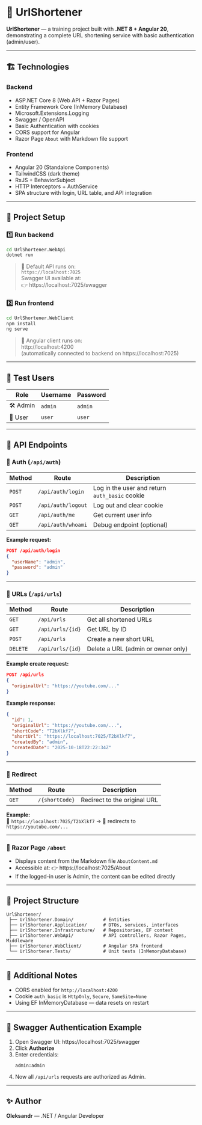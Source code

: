 # 🔗 UrlShortener

**UrlShortener** — a training project built with **.NET 8 + Angular 20**, demonstrating a complete URL shortening service with basic authentication (admin/user).

---

## 🏗️ Technologies

### Backend
- ASP.NET Core 8 (Web API + Razor Pages)
- Entity Framework Core (InMemory Database)
- Microsoft.Extensions.Logging
- Swagger / OpenAPI
- Basic Authentication with cookies
- CORS support for Angular
- Razor Page `About` with Markdown file support

### Frontend
- Angular 20 (Standalone Components)
- TailwindCSS (dark theme)
- RxJS + BehaviorSubject
- HTTP Interceptors + AuthService
- SPA structure with login, URL table, and API integration

---

## 🚀 Project Setup

### 1️⃣ Run backend
```bash
cd UrlShortener.WebApi
dotnet run
```
> 🔸 Default API runs on:  
> `https://localhost:7025`  
> Swagger UI available at:  
> 👉 https://localhost:7025/swagger

### 2️⃣ Run frontend
```bash
cd UrlShortener.WebClient
npm install
ng serve
```
> 🔹 Angular client runs on:  
> http://localhost:4200  
> (automatically connected to backend on https://localhost:7025)

---

## 🔐 Test Users

| Role | Username | Password |
|------|-----------|-----------|
| 🛠️ Admin | `admin` | `admin` |
| 👤 User | `user` | `user` |

---

## 📡 API Endpoints

### 🔑 Auth (`/api/auth`)
| Method | Route | Description |
|--------|--------|-------------|
| `POST` | `/api/auth/login` | Log in the user and return `auth_basic` cookie |
| `POST` | `/api/auth/logout` | Log out and clear cookie |
| `GET` | `/api/auth/me` | Get current user info |
| `GET` | `/api/auth/whoami` | Debug endpoint (optional) |

**Example request:**
```json
POST /api/auth/login
{
  "userName": "admin",
  "password": "admin"
}
```

---

### 🔗 URLs (`/api/urls`)
| Method | Route | Description |
|--------|--------|-------------|
| `GET` | `/api/urls` | Get all shortened URLs |
| `GET` | `/api/urls/{id}` | Get URL by ID |
| `POST` | `/api/urls` | Create a new short URL |
| `DELETE` | `/api/urls/{id}` | Delete a URL (admin or owner only) |

**Example create request:**
```json
POST /api/urls
{
  "originalUrl": "https://youtube.com/..."
}
```

**Example response:**
```json
{
  "id": 1,
  "originalUrl": "https://youtube.com/...",
  "shortCode": "T2bXlkf7",
  "shortUrl": "https://localhost:7025/T2bXlkf7",
  "createdBy": "admin",
  "createdDate": "2025-10-18T22:22:34Z"
}
```

---

### 🚦 Redirect
| Method | Route | Description |
|--------|--------|-------------|
| `GET` | `/{shortCode}` | Redirect to the original URL |

**Example:**  
🔗 `https://localhost:7025/T2bXlkf7` → 🔁 redirects to `https://youtube.com/...`

---

### 📄 Razor Page `/about`
- Displays content from the Markdown file `AboutContent.md`
- Accessible at: 👉 https://localhost:7025/About  
- If the logged-in user is Admin, the content can be edited directly

---

## 📁 Project Structure

```
UrlShortener/
 ├── UrlShortener.Domain/           # Entities
 ├── UrlShortener.Application/      # DTOs, services, interfaces
 ├── UrlShortener.Infrastructure/   # Repositories, EF context
 ├── UrlShortener.WebApi/           # API controllers, Razor Pages, Middleware
 ├── UrlShortener.WebClient/        # Angular SPA frontend
 └── UrlShortener.Tests/            # Unit tests (InMemoryDatabase)
```

---

## 🧠 Additional Notes
- CORS enabled for `http://localhost:4200`
- Cookie `auth_basic` is `HttpOnly`, `Secure`, `SameSite=None`
- Using EF InMemoryDatabase — data resets on restart

---

## 🧩 Swagger Authentication Example
1. Open Swagger UI: https://localhost:7025/swagger  
2. Click **Authorize**
3. Enter credentials:
   ```
   admin:admin
   ```
4. Now all `/api/urls` requests are authorized as Admin.

---

## ✨ Author
**Oleksandr** — .NET / Angular Developer  
